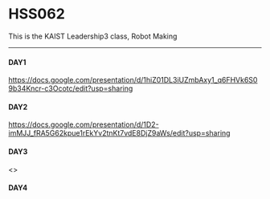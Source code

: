 # HSS062
This is the KAIST Leadership3 class, Robot Making

***

#### DAY1 
<https://docs.google.com/presentation/d/1hiZ01DL3iUZmbAxy1_q6FHVk6S09b34Kncr-c3Ocotc/edit?usp=sharing>
#### DAY2
<https://docs.google.com/presentation/d/1D2-imMJJ_fRA5G62kpue1rEkYv2tnKt7vdE8DjZ9aWs/edit?usp=sharing>
#### DAY3
<>
#### DAY4

